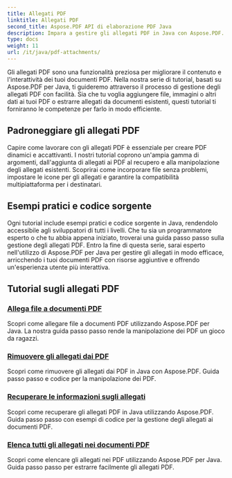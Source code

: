 ```yaml
---
title: Allegati PDF
linktitle: Allegati PDF
second_title: Aspose.PDF API di elaborazione PDF Java
description: Impara a gestire gli allegati PDF in Java con Aspose.PDF. Allega facilmente file, immagini e altro ai tuoi PDF.
type: docs
weight: 11
url: /it/java/pdf-attachments/
---
```


Gli allegati PDF sono una funzionalità preziosa per migliorare il contenuto e l'interattività dei tuoi documenti PDF. Nella nostra serie di tutorial, basati su Aspose.PDF per Java, ti guideremo attraverso il processo di gestione degli allegati PDF con facilità. Sia che tu voglia aggiungere file, immagini o altri dati ai tuoi PDF o estrarre allegati da documenti esistenti, questi tutorial ti forniranno le competenze per farlo in modo efficiente.

## Padroneggiare gli allegati PDF

Capire come lavorare con gli allegati PDF è essenziale per creare PDF dinamici e accattivanti. I nostri tutorial coprono un'ampia gamma di argomenti, dall'aggiunta di allegati ai PDF al recupero e alla manipolazione degli allegati esistenti. Scoprirai come incorporare file senza problemi, impostare le icone per gli allegati e garantire la compatibilità multipiattaforma per i destinatari.

## Esempi pratici e codice sorgente

Ogni tutorial include esempi pratici e codice sorgente in Java, rendendolo accessibile agli sviluppatori di tutti i livelli. Che tu sia un programmatore esperto o che tu abbia appena iniziato, troverai una guida passo passo sulla gestione degli allegati PDF. Entro la fine di questa serie, sarai esperto nell'utilizzo di Aspose.PDF per Java per gestire gli allegati in modo efficace, arricchendo i tuoi documenti PDF con risorse aggiuntive e offrendo un'esperienza utente più interattiva.

## Tutorial sugli allegati PDF
### [Allega file a documenti PDF](./attach-files-pdf-documents/)
Scopri come allegare file a documenti PDF utilizzando Aspose.PDF per Java. La nostra guida passo passo rende la manipolazione dei PDF un gioco da ragazzi.
### [Rimuovere gli allegati dai PDF](./remove-attachments-from-pdfs/)
Scopri come rimuovere gli allegati dai PDF in Java con Aspose.PDF. Guida passo passo e codice per la manipolazione dei PDF.
### [Recuperare le informazioni sugli allegati](./retrieve-attachment-information/)
Scopri come recuperare gli allegati PDF in Java utilizzando Aspose.PDF. Guida passo passo con esempi di codice per la gestione degli allegati ai documenti PDF.
### [Elenca tutti gli allegati nei documenti PDF](./list-all-attachments-pdf-documents/)
Scopri come elencare gli allegati nei PDF utilizzando Aspose.PDF per Java. Guida passo passo per estrarre facilmente gli allegati PDF.